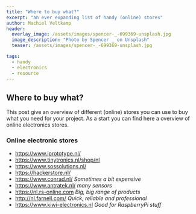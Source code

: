 ```yaml
---
title: "Where to buy what?"
excerpt: "an ever expanding list of handy (online) stores"
author: Machiel Veltkamp
header:
  overlay_image: /assets/images/spencer-_-699369-unsplash.jpg
  image_description: "Photo by Spencer _ on Unsplash"
  teaser: /assets/images/spencer-_-699369-unsplash.jpg

tags: 
  - handy
  - electronics
  - resource	
---
```


## Where to buy what?

This post give an overview of different (online) stores you can use to buy what you need for your project. As a start you can find here a overview of online electronics stores.


### Online electronic stores

* https://www.iprototype.nl/
* https://www.tinytronics.nl/shop/nl
* https://www.sossolutions.nl/
* https://hackerstore.nl/
* https://www.conrad.nl/ *Sometimes a bit expensive*
* https://www.antratek.nl/ *many sensors*
* https://nl.rs-online.com *Big, big range of products*
* http://nl.farnell.com/ *Quick, reliable and professional*
* https://www.kiwi-electronics.nl *Good for RaspberryPi stuff*

